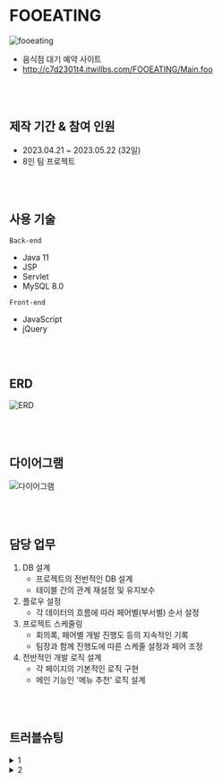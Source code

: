 # FOOEATING
![fooeating](https://github.com/leesr94/FOOEATING_JSP/assets/131628924/0c3972ba-e693-434a-b004-800664e5c465)
- 음식점 대기 예약 사이트
- http://c7d2301t4.itwillbs.com/FOOEATING/Main.foo

<br><br>

## 제작 기간 & 참여 인원
- 2023.04.21 ~ 2023.05.22 (32일)
- 8인 팀 프로젝트

<br><br>

## 사용 기술
```Back-end```
- Java 11
- JSP
- Servlet
- MySQL 8.0
 
```Front-end```
- JavaScript
- jQuery

<br><br>

## ERD
![ERD](https://github.com/leesr94/FOOEATING_JSP/assets/131628924/55788d94-a4f6-438f-a9cf-105de66c100d)

<br><br>

## 다이어그램
![다이어그램](https://github.com/leesr94/FOOEATING_JSP/assets/131628924/386b5a59-700f-4300-9bc3-80253d3ad12b)

<br><br>

## 담당 업무
1. DB 설계
    - 프로젝트의 전반적인 DB 설계
    - 테이블 간의 관계 재설정 및 유지보수
2. 플로우 설정
    - 각 데이터의 흐름에 따라 페어별(부서별) 순서 설정
3. 프로젝트 스케줄링
    - 회의록, 페어별 개발 진행도 등의 지속적인 기록
    - 팀장과 함께 진행도에 따른 스케줄 설정과 페어 조정
4. 전반적인 개발 로직 설계
   - 각 페이지의 기본적인 로직 구현
   - 메인 기능인 '메뉴 추천' 로직 설계

<br><br>

## 트러블슈팅
<details>
  <summary>1</summary>
  <div>
    111
  </div>
</details>

<details>
  <summary>2</summary>
  <div markdown="1">
    222
	</update>
  </div>
</details>
